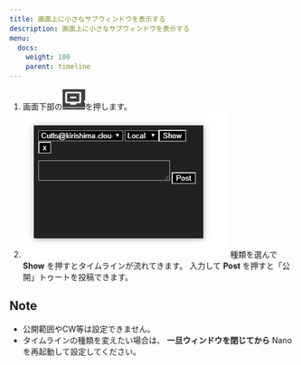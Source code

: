 ```yaml
---
title: 画面上に小さなサブウィンドウを表示する
description: 画面上に小さなサブウィンドウを表示する
menu:
  docs:
    weight: 100
    parent: timeline
---
```


1. 画面下部の![timeline23](https://raw.githubusercontent.com/cutls/TheDeskDocs/master/media/timeline23.png)を押します。
2. ![timeline24](https://raw.githubusercontent.com/cutls/TheDeskDocs/master/media/timeline24.png) 種類を選んで **Show** を押すとタイムラインが流れてきます。 入力して **Post** を押すと「公開」トゥートを投稿できます。

## Note

* 公開範囲やCW等は設定できません。
* タイムラインの種類を変えたい場合は、 **一旦ウィンドウを閉じてから** Nanoを再起動して設定してください。

